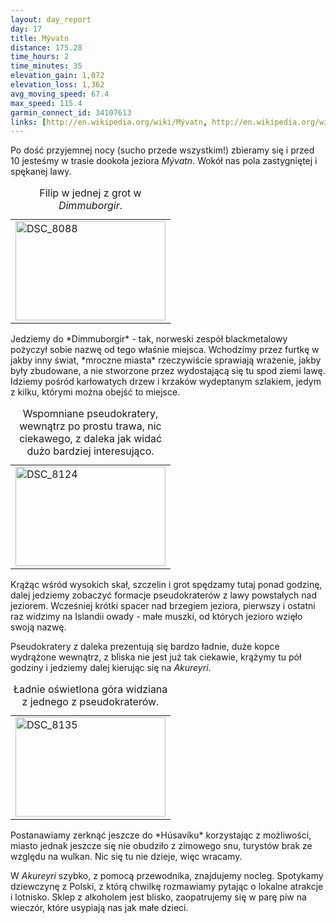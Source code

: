 ```yaml
---
layout: day_report
day: 17
title: Mývatn
distance: 175.28
time_hours: 2
time_minutes: 35
elevation_gain: 1,072
elevation_loss: 1,362
avg_moving_speed: 67.4
max_speed: 115.4
garmin_connect_id: 34107613
links: [http://en.wikipedia.org/wiki/Mývatn, http://en.wikipedia.org/wiki/Húsavík]
---
```


Po dość przyjemnej nocy (sucho przede wszystkim!) zbieramy się i przed 10
jesteśmy w trasie dookoła jeziora *Mývatn*. Wokół nas pola zastygniętej i
spękanej lawy.

<table class="image right">
  <caption>Filip w jednej z grot w <em>Dimmuborgir</em>.</caption>
  <tr>
    <td>
      <a href="http://www.flickr.com/photos/michalbugno/4644994524/sizes/l" title="DSC_8088 by Michal Bugno, on Flickr"><img src="http://farm5.static.flickr.com/4035/4644994524_4165905d63_m.jpg" width="240" height="159" alt="DSC_8088" /></a>
    </td>
  </tr>
</table>
Jedziemy do *Dimmuborgir* - tak, norweski zespół blackmetalowy
pożyczył sobie nazwę od tego właśnie miejsca. Wchodzimy przez furtkę w jakby
inny świat, *mroczne miasta* rzeczywiście sprawiają wrażenie, jakby były
zbudowane, a nie stworzone przez wydostającą się tu spod ziemi lawę. Idziemy
pośród karłowatych drzew i krzaków wydeptanym szlakiem, jedym z kilku, którymi
można obejść to miejsce.

<table class="image left">
  <caption>Wspomniane pseudokratery, wewnątrz po prostu trawa, nic ciekawego, z
  daleka jak widać dużo bardziej interesująco.</caption>
  <tr>
    <td>
      <a href="http://www.flickr.com/photos/michalbugno/4644998640/sizes/l" title="DSC_8124 by Michal Bugno, on Flickr"><img src="http://farm5.static.flickr.com/4037/4644998640_cb13aef393_m.jpg" width="240" height="159" alt="DSC_8124" /></a>
    </td>
  </tr>
</table>
Krążąc wśród wysokich skał, szczelin i grot spędzamy tutaj ponad godzinę, dalej
jedziemy zobaczyć formacje pseudokraterów z lawy powstałych nad jeziorem.
Wcześniej krótki spacer nad brzegiem jeziora, pierwszy i ostatni raz widzimy na
Islandii owady - małe muszki, od których jezioro wzięło swoją nazwę.

Pseudokratery z daleka prezentują się bardzo ładnie, duże kopce wydrążone
wewnątrz, z bliska nie jest już tak ciekawie, krążymy tu pół godziny i jedziemy
dalej kierując się na *Akureyri*.

<table class="image left">
  <caption>Ładnie oświetlona góra widziana z jednego z pseudokraterów.</caption>
  <tr>
    <td>
<a href="http://www.flickr.com/photos/michalbugno/4644382719/sizes/l" title="DSC_8135 by Michal Bugno, on Flickr"><img src="http://farm4.static.flickr.com/3336/4644382719_8584a8084c_m.jpg" width="240" height="159" alt="DSC_8135" /></a>
    </td>
  </tr>
</table>
Postanawiamy zerknąć jeszcze do *Húsavíku* korzystając z możliwości, miasto
jednak jeszcze się nie obudziło z zimowego snu, turystów brak ze względu na
wulkan. Nic się tu nie dzieje, więc wracamy.

W *Akureyri* szybko, z pomocą przewodnika, znajdujemy nocleg. Spotykamy
dziewczynę z Polski, z którą chwilkę rozmawiamy pytając o lokalne atrakcje i
lotnisko. Sklep z alkoholem jest blisko, zaopatrujemy się w parę piw na wieczór,
które usypiają nas jak małe dzieci.

